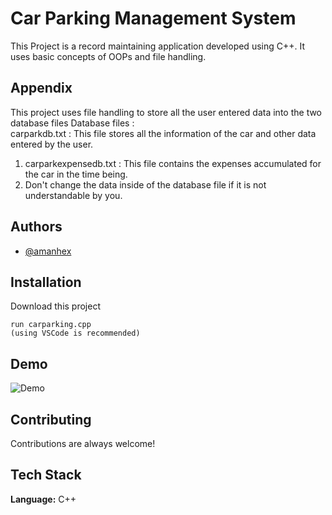 
# Car Parking Management System

This Project is a record maintaining application developed using C++. It uses basic concepts of OOPs and file handling.


## Appendix

This project uses file handling to store all the user entered data into the two database files
Database files : </br>
carparkdb.txt : This file stores all the information of the car and other data entered by the user. </br>
1. carparkexpensedb.txt : This file contains the expenses accumulated for the car in the time being. </br>
2. Don't change the data inside of the database file if it is not understandable by you.


## Authors

- [@amanhex](https://www.github.com/amanhex)


## Installation

Download this project

```
run carparking.cpp
(using VSCode is recommended)
```
    
## Demo

![Demo](https://github.com/amanhex/Car-Parking-Management-System/blob/main/demo.gif)
## Contributing

Contributions are always welcome!


## Tech Stack

**Language:** C++

